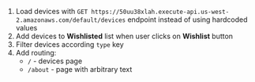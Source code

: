 1. Load devices with `GET https://50uu38xlah.execute-api.us-west-2.amazonaws.com/default/devices` endpoint instead of
   using hardcoded values
2. Add devices to **Wishlisted** list when user clicks on **Wishlist** button
3. Filter devices according `type` key
4. Add routing:
    - `/` - devices page
    - `/about` - page with arbitrary text
